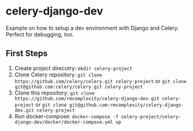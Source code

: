 # celery-django-dev
Example on how to setup a dev environment with Django and Celery. Perfect for debugging, too.

## First Steps

1. Create project direcotry:
    `mkdir celery-project`
2. Clone Celery repository:
    `git clone https://github.com/celery/celery.git celery-project` or
    `git clone git@github.com:celery/celery.git celery-project`
3. Clone this repository:
    `git clone https://github.com/rmcomplexity/celery-django-dev.git celery-project` or
    `git clone git@github.com:rmcomplexity/celery-django-dev.git celery-project`
4. Run docker-compose:
    `docker-compose -f celery-project/celery-django-dev/docker/docker-compose.yml up`

